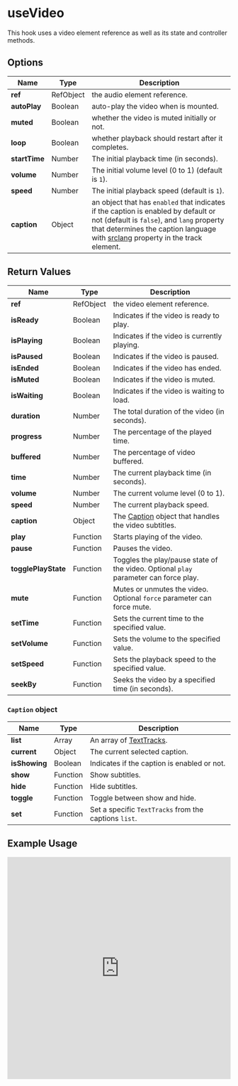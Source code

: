 # useVideo

This hook uses a video element reference as well as its state and controller methods.

## Options

| Name          | Type      | Description                                                                                                                                                                                                                                                                                   |
| ------------- | --------- | --------------------------------------------------------------------------------------------------------------------------------------------------------------------------------------------------------------------------------------------------------------------------------------------- |
| **ref**       | RefObject | the audio element reference.                                                                                                                                                                                                                                                                  |
| **autoPlay**  | Boolean   | auto-play the video when is mounted.                                                                                                                                                                                                                                                          |
| **muted**     | Boolean   | whether the video is muted initially or not.                                                                                                                                                                                                                                                  |
| **loop**      | Boolean   | whether playback should restart after it completes.                                                                                                                                                                                                                                           |
| **startTime** | Number    | The initial playback time (in seconds).                                                                                                                                                                                                                                                       |
| **volume**    | Number    | The initial volume level (0 to 1) (default is `1`).                                                                                                                                                                                                                                           |
| **speed**     | Number    | The initial playback speed (default is `1`).                                                                                                                                                                                                                                                  |
| **caption**   | Object    | an object that has `enabled` that indicates if the caption is enabled by default or not (default is `false`), and `lang` property that determines the caption language with [srclang](https://developer.mozilla.org/en-US/docs/Web/HTML/Element/track#srclang) property in the track element. |

## Return Values

| Name                | Type      | Description                                                                          |
| ------------------- | --------- | ------------------------------------------------------------------------------------ |
| **ref**             | RefObject | the video element reference.                                                         |
| **isReady**         | Boolean   | Indicates if the video is ready to play.                                             |
| **isPlaying**       | Boolean   | Indicates if the video is currently playing.                                         |
| **isPaused**        | Boolean   | Indicates if the video is paused.                                                    |
| **isEnded**         | Boolean   | Indicates if the video has ended.                                                    |
| **isMuted**         | Boolean   | Indicates if the video is muted.                                                     |
| **isWaiting**       | Boolean   | Indicates if the video is waiting to load.                                           |
| **duration**        | Number    | The total duration of the video (in seconds).                                        |
| **progress**        | Number    | The percentage of the played time.                                                   |
| **buffered**        | Number    | The percentage of video buffered.                                                    |
| **time**            | Number    | The current playback time (in seconds).                                              |
| **volume**          | Number    | The current volume level (0 to 1).                                                   |
| **speed**           | Number    | The current playback speed.                                                          |
| **caption**         | Object    | The [Caption](#caption-object) object that handles the video subtitles.              |
| **play**            | Function  | Starts playing of the video.                                                         |
| **pause**           | Function  | Pauses the video.                                                                    |
| **togglePlayState** | Function  | Toggles the play/pause state of the video. Optional `play` parameter can force play. |
| **mute**            | Function  | Mutes or unmutes the video. Optional `force` parameter can force mute.               |
| **setTime**         | Function  | Sets the current time to the specified value.                                        |
| **setVolume**       | Function  | Sets the volume to the specified value.                                              |
| **setSpeed**        | Function  | Sets the playback speed to the specified value.                                      |
| **seekBy**          | Function  | Seeks the video by a specified time (in seconds).                                    |

### `Caption` object

| Name          | Type     | Description                                                                           |
| ------------- | -------- | ------------------------------------------------------------------------------------- |
| **list**      | Array    | An array of [TextTracks](https://developer.mozilla.org/en-US/docs/Web/API/TextTrack). |
| **current**   | Object   | The current selected caption.                                                         |
| **isShowing** | Boolean  | Indicates if the caption is enabled or not.                                           |
| **show**      | Function | Show subtitles.                                                                       |
| **hide**      | Function | Hide subtitles.                                                                       |
| **toggle**    | Function | Toggle between show and hide.                                                         |
| **set**       | Function | Set a specific `TextTracks` from the captions `list`.                                 |

## Example Usage

<iframe src="https://codesandbox.io/embed/usevideo-zc3n8s?fontsize=14&hidenavigation=1&module=%2Fsrc%2FComponent.tsx&theme=dark" style="width:100%; height:500px; border:0; overflow:hidden;" title="useVideo" allow="accelerometer; ambient-light-sensor; camera; encrypted-media; geolocation; gyroscope; hid; microphone; midi; payment; usb; vr; xr-spatial-tracking" sandbox="allow-forms allow-modals allow-popups allow-presentation allow-same-origin allow-scripts"></iframe>
